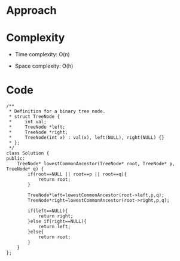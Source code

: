 # Approach
<!-- Describe your approach to solving the problem. -->

# Complexity
- Time complexity: O(n)
<!-- Add your time complexity here, e.g. $$O(n)$$ -->

- Space complexity: O(h)
<!-- Add your space complexity here, e.g. $$O(n)$$ -->

# Code
```
/**
 * Definition for a binary tree node.
 * struct TreeNode {
 *     int val;
 *     TreeNode *left;
 *     TreeNode *right;
 *     TreeNode(int x) : val(x), left(NULL), right(NULL) {}
 * };
 */
class Solution {
public:
    TreeNode* lowestCommonAncestor(TreeNode* root, TreeNode* p, TreeNode* q) {
        if(root==NULL || root==p || root==q){
            return root;
        }

        TreeNode*left=lowestCommonAncestor(root->left,p,q);
        TreeNode*right=lowestCommonAncestor(root->right,p,q);

        if(left==NULL){
            return right;
        }else if(right==NULL){
            return left;
        }else{
            return root;
        }
    }
};
```